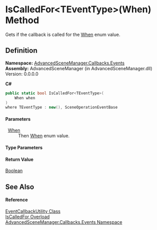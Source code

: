 # IsCalledFor&lt;TEventType&gt;(When) Method


Gets if the callback is called for the <a href="T_AdvancedSceneManager_Core_Callbacks_When.md">When</a> enum value.



## Definition
**Namespace:** <a href="N_AdvancedSceneManager_Callbacks_Events.md">AdvancedSceneManager.Callbacks.Events</a>  
**Assembly:** AdvancedSceneManager (in AdvancedSceneManager.dll) Version: 0.0.0.0

**C#**
``` C#
public static bool IsCalledFor<TEventType>(
	When when
)
where TEventType : new(), SceneOperationEventBase

```



#### Parameters
<dl><dt>  <a href="T_AdvancedSceneManager_Core_Callbacks_When.md">When</a></dt><dd>Then <a href="T_AdvancedSceneManager_Core_Callbacks_When.md">When</a> enum value.</dd></dl>

#### Type Parameters
<dl><dt /><dd /></dl>

#### Return Value
<a href="https://learn.microsoft.com/dotnet/api/system.boolean" target="_blank" rel="noopener noreferrer">Boolean</a>

## See Also


#### Reference
<a href="T_AdvancedSceneManager_Callbacks_Events_EventCallbackUtility.md">EventCallbackUtility Class</a>  
<a href="Overload_AdvancedSceneManager_Callbacks_Events_EventCallbackUtility_IsCalledFor.md">IsCalledFor Overload</a>  
<a href="N_AdvancedSceneManager_Callbacks_Events.md">AdvancedSceneManager.Callbacks.Events Namespace</a>  
